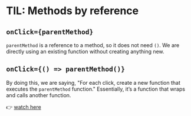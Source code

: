 
# TIL: Methods by reference


## `onClick={parentMethod}` 

`parentMethod` is a reference to a method, so it does not need `()`. We are directly using an existing function without creating anything new.

## `onClick={() => parentMethod()}` 

By doing this, we are saying, "For each click, create a new function that executes the `parentMethod` function." Essentially, it’s a function that wraps and calls another function.

👉 [watch here](https://youtu.be/GMnWXlJnbNo?si=l8cG0U_V4FTcWm1I&t=7271)
